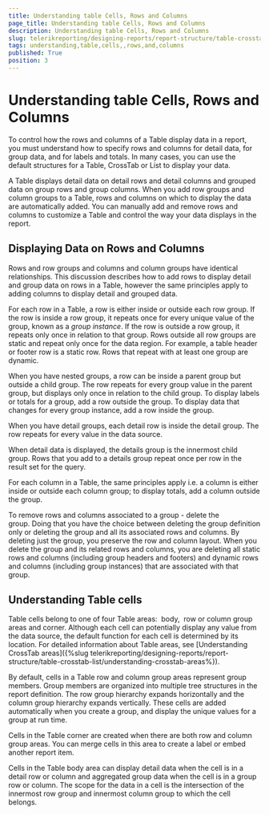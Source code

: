 ```yaml
---
title: Understanding table Cells, Rows and Columns
page_title: Understanding table Cells, Rows and Columns 
description: Understanding table Cells, Rows and Columns
slug: telerikreporting/designing-reports/report-structure/table-crosstab-list/understanding-table-cells,-rows-and-columns
tags: understanding,table,cells,,rows,and,columns
published: True
position: 3
---
```


# Understanding table Cells, Rows and Columns



To control how the rows and columns of a Table display data in a report, you must understand how to specify rows and          columns for detail data, for group data, and for labels and totals. In many cases, you can use the default structures for a          Table, CrossTab or List to display your data.       

A Table displays detail data on detail rows and detail columns and grouped data on group rows and group columns. When          you add row groups and column groups to a Table, rows and columns on which to display the data are automatically added.          You can manually add and remove rows and columns to customize a Table and control the way your data displays in the report.       

## Displaying Data on Rows and Columns

Rows and row groups and columns and column groups have identical relationships. This discussion describes how to add           rows to display detail and group data on rows in a Table, however the same principles apply to adding columns to display            detail and grouped data.           

For each row in a Table, a row is either inside or outside each row group. If the row is inside a row group, it            repeats once for every unique value of the group, known as a *group instance*. If the row            is outside a row group, it repeats only once in relation to that group. Rows outside all row groups are static and repeat            only once for the data region. For example, a table header or footer row is a static row. Rows that repeat with at least            one group are dynamic.           

When you have nested groups, a row can be inside a parent group but outside a child group. The row repeats for every           group value in the parent group, but displays only once in relation to the child group. To display labels or totals for a            group, add a row outside the group. To display data that changes for every group instance, add a row inside the group.           

When you have detail groups, each detail row is inside the detail group. The row repeats for every value in the            data source.           

When detail data is displayed, the details group is the innermost child group. Rows that you add to a details group            repeat once per row in the result set for the query.

For each column in a Table, the same principles apply i.e. a column is either inside or outside each column group;            to display totals, add a column outside the group.           

To remove rows and columns associated to a group - delete the group. Doing that you have the choice between deleting            the group definition only or deleting the group and all its associated rows and columns. By deleting just the group, you            preserve the row and column layout. When you delete the group and its related rows and columns, you are deleting all static            rows and columns (including group headers and footers) and dynamic rows and columns (including group instances) that are            associated with that group.           

## Understanding Table cells

Table cells belong to one of four Table areas:  body,  row or column group areas and corner. Although each cell can            potentially display any value from the data source, the default function for each cell is determined by its location. For          detailed information about Table areas, see [Understanding CrossTab         areas]({%slug telerikreporting/designing-reports/report-structure/table-crosstab-list/understanding-crosstab-areas%}).           

By default, cells in a Table row and column group areas represent group members. Group members are organized into            multiple tree structures in the report definition. The row group hierarchy expands horizontally and the column group hierarchy           expands vertically. These cells are added automatically when you create a group, and display the unique values for a group at            run time.           

Cells in the Table corner are created when there are both row and column group areas. You can merge cells in this area            to create a label or embed another report item.           

Cells in the Table body area can display detail data when the cell is in a detail row or column and aggregated group            data when the cell is in a group row or column. The scope for the data in a cell is the intersection of the innermost row            group and innermost column group to which the cell belongs.

